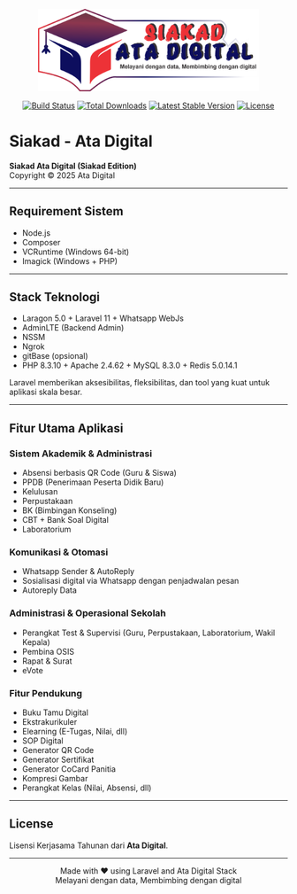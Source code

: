<p align="center">
  <a href="https://laravel.com" target="_blank">
    <img src="https://raw.githubusercontent.com/EmsinaDR/siakad/refs/heads/main/Logo%20Siakad%20Ata%20Digital.png" width="400" alt="Siakad Logo">
  </a>
</p>

<p align="center">
  <a href="https://github.com/laravel/framework/actions"><img src="https://github.com/laravel/framework/workflows/tests/badge.svg" alt="Build Status"></a>
  <a href="https://packagist.org/packages/laravel/framework"><img src="https://img.shields.io/packagist/dt/laravel/framework" alt="Total Downloads"></a>
  <a href="https://packagist.org/packages/laravel/framework"><img src="https://img.shields.io/packagist/v/laravel/framework" alt="Latest Stable Version"></a>
  <a href="https://packagist.org/packages/laravel/framework"><img src="https://img.shields.io/packagist/l/laravel/framework" alt="License"></a>
</p>

# Siakad - Ata Digital

**Siakad Ata Digital (Siakad Edition)**  
Copyright © 2025 Ata Digital

---

## Requirement Sistem

- Node.js  
- Composer  
- VCRuntime (Windows 64-bit)  
- Imagick (Windows + PHP)  

---

## Stack Teknologi

- Laragon 5.0 + Laravel 11 + Whatsapp WebJs  
- AdminLTE (Backend Admin)  
- NSSM  
- Ngrok  
- gitBase (opsional)  
- PHP 8.3.10 + Apache 2.4.62 + MySQL 8.3.0 + Redis 5.0.14.1  

Laravel memberikan aksesibilitas, fleksibilitas, dan tool yang kuat untuk aplikasi skala besar.

---

## Fitur Utama Aplikasi

### Sistem Akademik & Administrasi
- Absensi berbasis QR Code (Guru & Siswa)  
- PPDB (Penerimaan Peserta Didik Baru)  
- Kelulusan  
- Perpustakaan  
- BK (Bimbingan Konseling)  
- CBT + Bank Soal Digital  
- Laboratorium  

### Komunikasi & Otomasi
- Whatsapp Sender & AutoReply  
- Sosialisasi digital via Whatsapp dengan penjadwalan pesan  
- Autoreply Data

### Administrasi & Operasional Sekolah
- Perangkat Test & Supervisi (Guru, Perpustakaan, Laboratorium, Wakil Kepala)  
- Pembina OSIS  
- Rapat & Surat  
- eVote  

### Fitur Pendukung
- Buku Tamu Digital  
- Ekstrakurikuler  
- Elearning (E-Tugas, Nilai, dll)  
- SOP Digital  
- Generator QR Code  
- Generator Sertifikat  
- Generator CoCard Panitia  
- Kompresi Gambar  
- Perangkat Kelas (Nilai, Absensi, dll)  

---

## License

Lisensi Kerjasama Tahunan dari **Ata Digital**.

---

<p align="center">
  Made with ❤️ using Laravel and Ata Digital Stack <br>
  Melayani dengan data, Membimbing dengan digital
</p>













